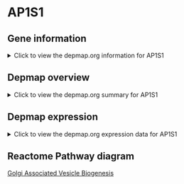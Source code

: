 <h1>AP1S1</h1>

<h2>Gene information</h2>
<details>
  <summary>Click to view the depmap.org information for AP1S1</summary>
  <iframe src="https://depmap.org/portal/gene/AP1S1?tab=about" style="border:none;width:100%;height:800px"></iframe>
</details>

<h2>Depmap overview</h2>
<details>
  <summary>Click to view the depmap.org summary for AP1S1</summary>
  <iframe src="https://depmap.org/portal/gene/AP1S1?tab=overview" style="border:none;width:100%;height:800px"></iframe>
</details>

<h2>Depmap expression</h2>
<details>
  <summary>Click to view the depmap.org expression data for AP1S1</summary>
  <iframe src="https://depmap.org/portal/gene/AP1S1?tab=characterization" style="border:none;width:100%;height:800px"></iframe>
</details>



<h2>Reactome Pathway diagram</h2>
<a href="https://reactome.org/PathwayBrowser/#/R-HSA-432722">Golgi Associated Vesicle Biogenesis</a>



